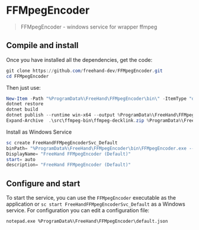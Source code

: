 ﻿# FFMpegEncoder
> FFMpegEncoder - windows service for wrapper ffmpeg

## Compile and install
Once you have installed all the dependencies, get the code:
 ```powershell
git clone https://github.com/freehand-dev/FFMpegEncoder.git
cd FFMpegEncoder
```

Then just use:
```powershell
New-Item -Path "%ProgramData%\FreeHand\FFMpegEncoder\bin\" -ItemType "directory"
dotnet restore
dotnet build
dotnet publish --runtime win-x64 --output %ProgramData%\FreeHand\FFMpegEncoder\bin\ -p:PublishSingleFile=true -p:PublishTrimmed=true -p:PublishReadyToRun=true .\src\FFMpegEncoder
Expand-Archive  .\src\ffmpeg-bin\ffmpeg-decklink.zip %ProgramData%\FreeHand\FFMpegEncoder\bin\ffmpeg-bin\
```

Install as Windows Service
 ```powershell
sc create FreeHandFFMpegEncoderSvc_Default 
binPath= "%ProgramData%\FreeHand\FFMpegEncoder\bin\FFMpegEncoder.exe --azure-config azure-app-config-endpoint --local-config C:/ProgramData/FreeHand/FFMpegEncoder/default.json"
DisplayName= "FreeHand FFMpegEncoder (Default)" 
start= auto
description= "FreeHand FFMpegEncoder (Default)"
```

## Configure and start
To start the service, you can use the `FFMpegEncoder` executable as the application or `sc start FreeHandFFMpegEncoderSvc_Default` as a Windows service. For configuration you can edit a configuration file:

	notepad.exe %ProgramData%\FreeHand\FFMpegEncoder\default.json




